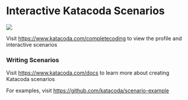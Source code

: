 # Interactive Katacoda Scenarios

[![](http://shields.katacoda.com/katacoda/completecoding/count.svg)](https://www.katacoda.com/completecoding "Get your profile on Katacoda.com")

Visit https://www.katacoda.com/completecoding to view the profile and interactive scenarios

### Writing Scenarios
Visit https://www.katacoda.com/docs to learn more about creating Katacoda scenarios

For examples, visit https://github.com/katacoda/scenario-example
